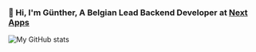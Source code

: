 ### 👋 Hi, I'm Günther, A Belgian Lead Backend Developer at [Next Apps](https://nextapps.be)

![My GitHub stats](https://github-readme-stats.vercel.app/api?username=gdebrauwer&show_icons=true&theme=transparent&rank_icon=percentile&show=prs_merged,prs_merged_percentage)
